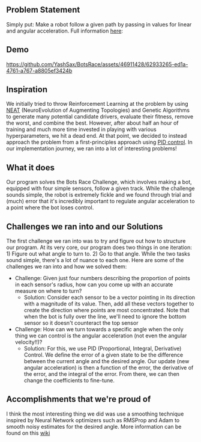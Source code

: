 ## Problem Statement
Simply put: Make a robot follow a given path by passing in values for linear and angular acceleration. Full information [here](https://tamudatathon.com/challenges/docs/BotsRace):

## Demo
https://github.com/YashSax/BotsRace/assets/46911428/62933265-ed1a-4761-a767-a8805ef3424b

## Inspiration
We initially tried to throw Reinforcement Learning at the problem by using [NEAT](https://en.wikipedia.org/wiki/Neuroevolution_of_augmenting_topologies) (NeuroEvolution of Augmenting Topologies) and Genetic Algorithms to generate many potential candidate drivers, evaluate their fitness, remove the worst, and combine the best. However, after about half an hour of training and much more time invested in playing with various hyperparameters, we hit a dead end. At that point, we decided to instead approach the problem from a first-principles approach using [PID control](https://en.wikipedia.org/wiki/Proportional%E2%80%93integral%E2%80%93derivative_controller). In our implementation journey, we ran into a lot of interesting problems!

## What it does
Our program solves the Bots Race Challenge, which involves making a bot, equipped with four simple sensors, follow a given track. While the challenge sounds simple, the robot is extremely fickle and we found through trial and (much) error that it's incredibly important to regulate angular acceleration to a point where the bot loses control. 

## Challenges we ran into and our Solutions
The first challenge we ran into was to try and figure out how to structure our program. At its very core, our program does two things in one iteration: 1) Figure out what angle to turn to. 2) Go to that angle. While the two tasks sound simple, there's a lot of nuance to each one. Here are some of the challenges we ran into and how we solved them:
 - Challenge: Given just four numbers describing the proportion of points in each sensor's radius, how can you come up with an accurate measure on where to turn?
    - Solution: Consider each sensor to be a vector pointing in its direction with a magnitude of its value. Then, add all these vectors together to create the direction where points are most concentrated. Note that when the bot is fully over the line, we'll need to ignore the bottom sensor so it doesn't counteract the top sensor
 - Challenge: How can we turn towards a specific angle when the only thing we can control is the angular acceleration (not even the angular velocity!!)?
    - Solution: For this, we use PID (Proportional, Integral, Derivative) Control. We define the error of a given state to be the difference between the current angle and the desired angle. Our update (new angular acceleration) is then a function of the error, the derivative of the error, and the integral of the error. From there, we can then change the coefficients to fine-tune. 

## Accomplishments that we're proud of
I think the most interesting thing we did was use a smoothing technique inspired by Neural Network optimizers such as RMSProp and Adam to smooth noisy estimates for the desired angle. More information can be found on this [wiki](https://en.wikipedia.org/wiki/Stochastic_gradient_descent#RMSProp)

